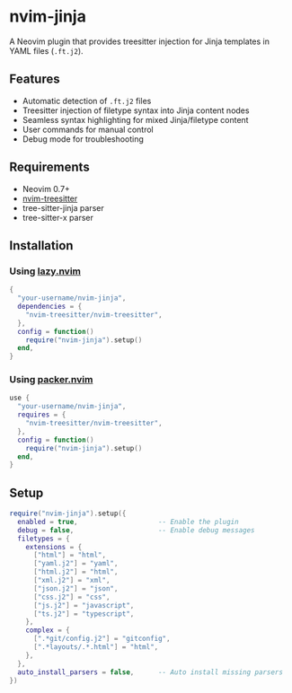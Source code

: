 # nvim-jinja

A Neovim plugin that provides treesitter injection for Jinja templates in YAML files (`.ft.j2`).

## Features

- Automatic detection of `.ft.j2` files
- Treesitter injection of filetype syntax into Jinja content nodes
- Seamless syntax highlighting for mixed Jinja/filetype content
- User commands for manual control
- Debug mode for troubleshooting

## Requirements

- Neovim 0.7+
- [nvim-treesitter](https://github.com/nvim-treesitter/nvim-treesitter)
- tree-sitter-jinja parser
- tree-sitter-x parser

## Installation

### Using [lazy.nvim](https://github.com/folke/lazy.nvim)

```lua
{
  "your-username/nvim-jinja",
  dependencies = {
    "nvim-treesitter/nvim-treesitter",
  },
  config = function()
    require("nvim-jinja").setup()
  end,
}
```

### Using [packer.nvim](https://github.com/wbthomason/packer.nvim)

```lua
use {
  "your-username/nvim-jinja",
  requires = {
    "nvim-treesitter/nvim-treesitter",
  },
  config = function()
    require("nvim-jinja").setup()
  end,
}
```

## Setup

```lua
require("nvim-jinja").setup({
  enabled = true,                    -- Enable the plugin
  debug = false,                     -- Enable debug messages
  filetypes = {
    extensions = {
      ["html"] = "html",
      ["yaml.j2"] = "yaml",
      ["html.j2"] = "html",
      ["xml.j2"] = "xml",
      ["json.j2"] = "json",
      ["css.j2"] = "css",
      ["js.j2"] = "javascript",
      ["ts.j2"] = "typescript",
    },
    complex = {
      [".*git/config.j2"] = "gitconfig",
      [".*layouts/.*.html"] = "html",
    },
  },
  auto_install_parsers = false,      -- Auto install missing parsers
})
```
